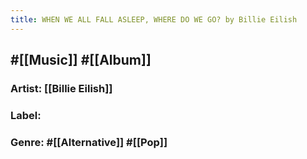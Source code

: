 ```yaml
---
title: WHEN WE ALL FALL ASLEEP, WHERE DO WE GO? by Billie Eilish
---
```


## #[[Music]] #[[Album]]
### Artist: [[Billie Eilish]]

### Label:

### Genre: #[[Alternative]] #[[Pop]]
